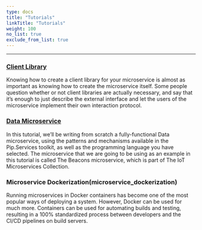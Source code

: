 ```yaml
---
type: docs
title: "Tutorials"
linkTitle: "Tutorials" 
weight: 100
no_list: true
exclude_from_list: true
---
```

---

### [Client Library](client_library)

Knowing how to create a client library for your microservice is almost as important as knowing how to create the microservice itself. Some people question whether or not client libraries are actually necessary, and say that it’s enough to just describe the external interface and let the users of the microservice implement their own interaction protocol.


### [Data Microservice](data_microservice)

In this tutorial, we’ll be writing from scratch a fully-functional Data microservice, using the patterns and mechanisms available in the Pip.Services toolkit, as well as the programming language you have selected. The microservice that we are going to be using as an example in this tutorial is called The Beacons microservice, which is part of The IoT Microservices Collection.


### Microservice Dockerization(microservice_dockerization)

Running microservices in Docker containers has become one of the most popular ways of deploying a system. However, Docker can be used for much more. Containers can be used for automating builds and testing, resulting in a 100% standardized process between developers and the CI/CD pipelines on build servers.

